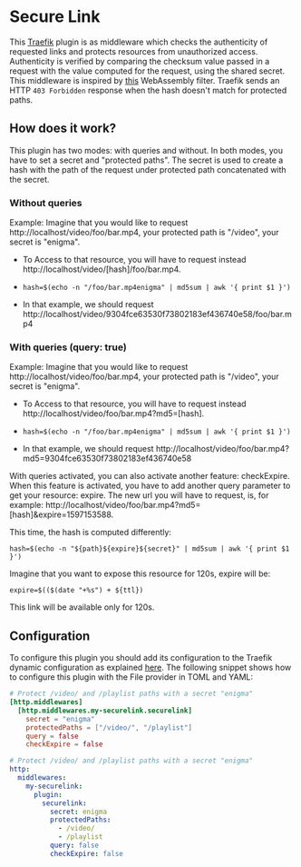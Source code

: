 # Secure Link

This [Traefik](https://github.com/containous/traefik) plugin is as middleware which checks the authenticity of requested links and protects resources from unauthorized access. Authenticity is verified by comparing the checksum value passed in a request with the value computed for the request, using the shared secret.
This middleware is inspired by [this](https://github.com/blake/secure-link-filter) WebAssembly filter.
Traefik sends an HTTP `403 Forbidden` response when the hash doesn't match for protected paths.

## How does it work?

This plugin has two modes: with queries and without. In both modes, you have to set a secret and "protected paths".
The secret is used to create a hash with the path of the request under protected path concatenated with the secret.

### Without queries

Example: Imagine that you would like to request http://localhost/video/foo/bar.mp4, your protected path is "/video", your secret is "enigma".
* To Access to that resource, you will have to request instead http://localhost/video/[hash]/foo/bar.mp4.
* ```shell
  hash=$(echo -n "/foo/bar.mp4enigma" | md5sum | awk '{ print $1 }')
  ```
* In that example, we should request http://localhost/video/9304fce63530f73802183ef436740e58/foo/bar.mp4

### With queries (query: true)

Example: Imagine that you would like to request http://localhost/video/foo/bar.mp4, your protected path is "/video", your secret is "enigma".
* To Access to that resource, you will have to request instead http://localhost/video/foo/bar.mp4?md5=[hash].
* ```shell
  hash=$(echo -n "/foo/bar.mp4enigma" | md5sum | awk '{ print $1 }')
  ```
* In that example, we should request http://localhost/video/foo/bar.mp4?md5=9304fce63530f73802183ef436740e58

With queries activated, you can also activate another feature: checkExpire.
When this feature is activated, you have to add another query parameter to get your resource: expire.
The new url you will have to request, is, for example: http://localhost/video/foo/bar.mp4?md5=[hash]&expire=1597153588.

This time, the hash is computed differently:
```shell
hash=$(echo -n "${path}${expire}${secret}" | md5sum | awk '{ print $1 }')
```
Imagine that you want to expose this resource for 120s, expire will be:
```shell
expire=$(($(date "+%s") + ${ttl})
```
This link will be available only for 120s.

## Configuration

To configure this plugin you should add its configuration to the Traefik dynamic configuration as explained [here](https://docs.traefik.io/getting-started/configuration-overview/#the-dynamic-configuration).
The following snippet shows how to configure this plugin with the File provider in TOML and YAML: 

```toml
# Protect /video/ and /playlist paths with a secret "enigma"
[http.middlewares]
  [http.middlewares.my-securelink.securelink]
    secret = "enigma"
    protectedPaths = ["/video/", "/playlist"]
    query = false
    checkExpire = false
```

```yaml
# Protect /video/ and /playlist paths with a secret "enigma"
http:
  middlewares:
    my-securelink:
      plugin:
        securelink:
          secret: enigma
          protectedPaths:
            - /video/
            - /playlist
          query: false
          checkExpire: false
```
